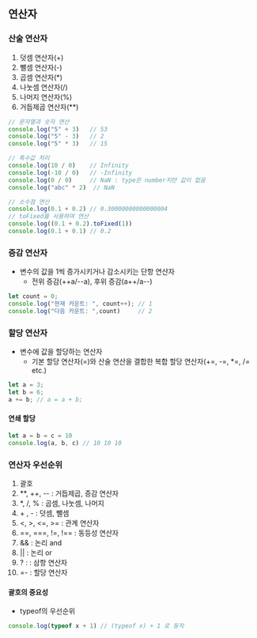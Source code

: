 ## 연산자
### 산술 연산자
1. 덧셈 연산자(+)
2. 뺄셈 연산자(-)
3. 곱셈 연산자(*)
4. 나눗셈 연산자(/)
5. 나머지 연산자(%)
6. 거듭제곱 연산자(**)

```javaScript
// 문자열과 숫자 연산
console.log("5" + 3)   // 53
console.log("5" - 3)   // 2
console.log("5" * 3)   // 15

// 특수값 처리
console.log(10 / 0)    // Infinity
console.log(-10 / 0)   // -Infinity
console.log(0 / 0)     // NaN : type은 number지만 값이 없음
console.log("abc" * 2)  // NaN

// 소수점 연산
console.log(0.1 + 0.2) // 0.30000000000000004
// toFixed를 사용하여 연산
console.log((0.1 + 0.2).toFixed(1))
console.log(0.1 + 0.1) // 0.2
```

### 증감 연산자
- 변수의 값을 1씩 증가시키거나 감소시키는 단항 연산자
    - 전위 증감(++a/--a), 후위 증감(a++/a--)
```javascript
let count = 0;
console.log("현재 카운트: ", count++); // 1
console.log("다음 카운트: ",count)     // 2
```

### 할당 연산자
- 변수에 값을 할당하는 연산자
    - 기본 할당 연산자(=)와 산술 연산을 결합한 복합 할당 연산자(+=, -=, *=, /= etc.)
```javaScript
let a = 3;
let b = 6;
a += b; // a = a + b;
```

#### 연쇄 할당
```javaScript
let a = b = c = 10
console.log(a, b, c) // 10 10 10
```

### 연산자 우선순위
1. 괄호
2. **, ++, -- : 거듭제곱, 증감 연산자
3. *, /, % : 곱셈, 나눗셈, 나머지
4. \+ , - : 덧셈, 뺄셈
5. <, >, <=, >= : 관계 연산자
6. ==, ===, !=, !== : 동등성 연산자
7. && : 논리 and
8. || : 논리 or
9. ? : : 삼항 연산자
10. =- : 할당 연산자

#### 괄호의 중요성
- typeof의 우선순위
```javaScript
console.log(typeof x + 1) // (typeof x) + 1 로 동작
```



